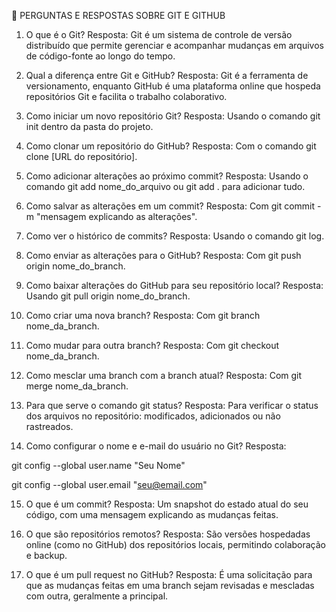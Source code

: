 🔹 PERGUNTAS E RESPOSTAS SOBRE GIT E GITHUB
1. O que é o Git?
Resposta:
Git é um sistema de controle de versão distribuído que permite gerenciar e acompanhar mudanças em arquivos de código-fonte ao longo do tempo.

2. Qual a diferença entre Git e GitHub?
Resposta:
Git é a ferramenta de versionamento, enquanto GitHub é uma plataforma online que hospeda repositórios Git e facilita o trabalho colaborativo.

3. Como iniciar um novo repositório Git?
Resposta:
Usando o comando git init dentro da pasta do projeto.

4. Como clonar um repositório do GitHub?
Resposta:
Com o comando git clone [URL do repositório].

5. Como adicionar alterações ao próximo commit?
Resposta:
Usando o comando git add nome_do_arquivo ou git add . para adicionar tudo.

6. Como salvar as alterações em um commit?
Resposta:
Com git commit -m "mensagem explicando as alterações".

7. Como ver o histórico de commits?
Resposta:
Usando o comando git log.

8. Como enviar as alterações para o GitHub?
Resposta:
Com git push origin nome_do_branch.

9. Como baixar alterações do GitHub para seu repositório local?
Resposta:
Usando git pull origin nome_do_branch.

10. Como criar uma nova branch?
Resposta:
Com git branch nome_da_branch.

11. Como mudar para outra branch?
Resposta:
Com git checkout nome_da_branch.

12. Como mesclar uma branch com a branch atual?
Resposta:
Com git merge nome_da_branch.

13. Para que serve o comando git status?
Resposta:
Para verificar o status dos arquivos no repositório: modificados, adicionados ou não rastreados.

14. Como configurar o nome e e-mail do usuário no Git?
Resposta:

git config --global user.name "Seu Nome"

git config --global user.email "seu@email.com"

15. O que é um commit?
Resposta:
Um snapshot do estado atual do seu código, com uma mensagem explicando as mudanças feitas.

16. O que são repositórios remotos?
Resposta:
São versões hospedadas online (como no GitHub) dos repositórios locais, permitindo colaboração e backup.

17. O que é um pull request no GitHub?
Resposta:
É uma solicitação para que as mudanças feitas em uma branch sejam revisadas e mescladas com outra, geralmente a principal.
